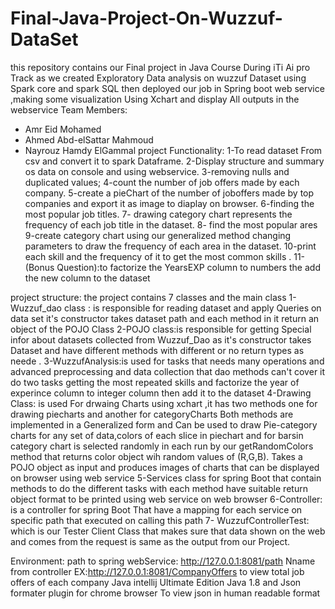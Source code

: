 # Final-Java-Project-On-Wuzzuf-DataSet
this repository contains our Final project in Java Course During iTi Ai pro Track as we created Exploratory Data analysis on wuzzuf Dataset using Spark core and spark SQL then deployed our job in Spring boot web service ,making some visualization Using Xchart and display All outputs in the webservice 
Team Members:
* Amr Eid Mohamed
* Ahmed Abd-elSattar Mahmoud 
* Nayrouz Hamdy ElGammal
project Functionality:
1-To read dataset From csv and convert it to spark Dataframe.
2-Display structure and summary os data on console and using webservice.
3-removing nulls and duplicated values;
4-count the number of job offers made by each company.
5-create a pieChart of the number of joboffers made by top companies and export it as image to diaplay on browser.
6-finding the most popular job titles.
7- drawing category chart represents the frequency of each job title in the dataset.
8- find the most popular ares
9-create category chart using our generalized method changing parameters to draw the frequency of each area in the dataset.
10-print each skill and the frequency of it to get the most common skills .
11-(Bonus Question):to factorize the YearsEXP column to numbers the add the new column to the dataset


project structure:
the project contains 7 classes and the main class
1-Wuzzuf_dao class : is responsible for reading dataset and apply Queries on data set it's constructor takes dataset path and each method in it return an object of the POJO Class
2-POJO class:is responsible for getting Special infor about datasets collected from Wuzzuf_Dao as it's constructor takes Dataset<Row> and have different methods with different or no return types as neede .
3-WuzzufAnalysis:is used for tasks that needs many operations and advanced preprocessing and data collection that dao methods can't cover it do two tasks
    getting the most repeated skills    and   factorize the year of experince column to integer column then add it to the dataset
4-Drawing Class: is used For drwaing Charts using xchart ,it has two methods one for drawing piecharts and another for categoryCharts 
  Both methods are implemented in a Generalized form and Can be used to draw Pie-category charts for any set of data,colors of each slice in piechart and for barsin category chart is selected randomly in each run by our getRandomColors method that returns color object wih random values of (R,G,B).
  Takes a POJO object as input and produces images of charts that can be displayed on browser using web service
5-Services class for spring Boot that contain methods to do the different tasks with each method have suitable return object format to be printed using web service on web browser
6-Controller: is a controller for spring Boot That have a mapping for each service on specific path that executed on calling this path
7- WuzzufControllerTest: which is our Tester Client Class that makes sure that data shown on the web and comes from the request is same as the output from our Project.
  
  
  Environment:
  path to spring webService:  http://127.0.0.1:8081/path Nname from controller     EX:http://127.0.0.1:8081/CompanyOffers to view total job offers of each company
  Java intellij Ultimate Edition
  Java 1.8
  and Json formater plugin for chrome browser To view json in human readable format
  
  
